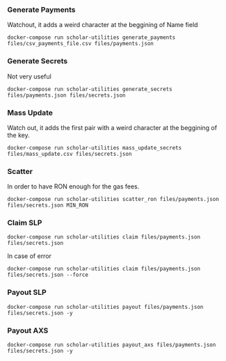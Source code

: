 
###  Generate Payments
Watchout, it adds a weird character at the beggining of Name field

    docker-compose run scholar-utilities generate_payments files/csv_payments_file.csv files/payments.json

###  Generate Secrets
Not very useful

    docker-compose run scholar-utilities generate_secrets files/payments.json files/secrets.json 

### Mass Update
Watch out, it adds the first pair with a weird character at the beggining of the key.

    docker-compose run scholar-utilities mass_update_secrets files/mass_update.csv files/secrets.json

### Scatter
In order to have RON enough for the gas fees.

    docker-compose run scholar-utilities scatter_ron files/payments.json files/secrets.json MIN_RON

### Claim SLP

    docker-compose run scholar-utilities claim files/payments.json files/secrets.json
In case of error

    docker-compose run scholar-utilities claim files/payments.json files/secrets.json --force

### Payout SLP

    docker-compose run scholar-utilities payout files/payments.json files/secrets.json -y

### Payout AXS

    docker-compose run scholar-utilities payout_axs files/payments.json files/secrets.json -y
